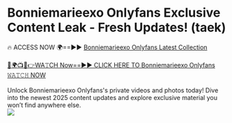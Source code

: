 # Bonniemarieexo Onlyfans Exclusive Content Leak - Fresh Updates! (taek)

🔥 ACCESS NOW 🌍==►► <a href="https://tinyurl.com/kvy9nzfs" rel="nofollow">Bonniemarieexo Onlyfans Latest Collection</a>
<br><br>
[🔴🌍📺📱👉WA𝚃CH Now==►► CLICK HERE TO Bonniemarieexo Onlyfans 𝚆𝙰𝚃𝙲𝙷 NOW](https://tinyurl.com/kvy9nzfs)
<br><br>
Unlock Bonniemarieexo Onlyfans's private videos and photos today! Dive into the newest 2025 content updates and explore exclusive material you won’t find anywhere else.
<br>
<a href="https://tinyurl.com/kvy9nzfs" rel="nofollow" data-target="animated-image.originalLink"><img src="https://camo.githubusercontent.com/8a4f000d20f83aca3bf7ec5f350d767afa0574a8a352519fd8cfa583a6f93a33/68747470733a2f2f692e696d6775722e636f6d2f644a486b345a712e676966" data-canonical-src="https://i.imgur.com/dJHk4Zq.gif" style="max-width: 100%; display: inline-block;" data-target="animated-image.originalImage"></a>
<br>
